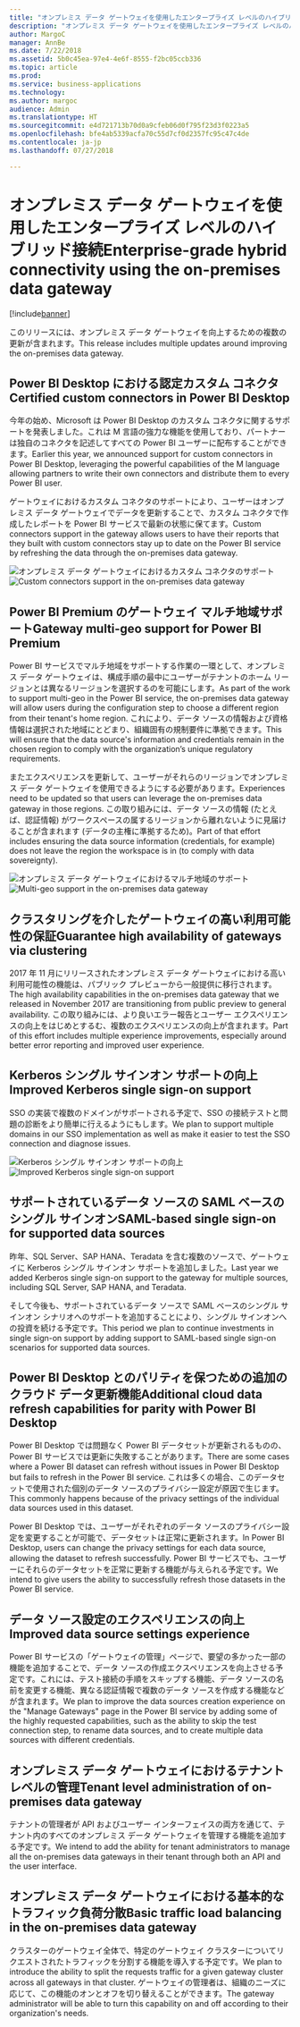 ```yaml
---
title: "オンプレミス データ ゲートウェイを使用したエンタープライズ レベルのハイブリッド接続"
description: "オンプレミス データ ゲートウェイを使用したエンタープライズ レベルのハイブリッド接続"
author: MargoC
manager: AnnBe
ms.date: 7/22/2018
ms.assetid: 5b0c45ea-97e4-4e6f-8555-f2bc05ccb336
ms.topic: article
ms.prod: 
ms.service: business-applications
ms.technology: 
ms.author: margoc
audience: Admin
ms.translationtype: HT
ms.sourcegitcommit: e4d721713b70d0a9cfeb06d0f795f23d3f0223a5
ms.openlocfilehash: bfe4ab5339acfa70c55d7cf0d2357fc95c47c4de
ms.contentlocale: ja-jp
ms.lasthandoff: 07/27/2018

---
```

#  <a name="enterprise-grade-hybrid-connectivity-using-the-on-premises-data-gateway"></a><span data-ttu-id="a6458-103">オンプレミス データ ゲートウェイを使用したエンタープライズ レベルのハイブリッド接続</span><span class="sxs-lookup"><span data-stu-id="a6458-103">Enterprise-grade hybrid connectivity using the on-premises data gateway</span></span>


[!include[banner](../../includes/banner.md)]

<span data-ttu-id="a6458-104">このリリースには、オンプレミス データ ゲートウェイを向上するための複数の更新が含まれます。</span><span class="sxs-lookup"><span data-stu-id="a6458-104">This release includes multiple updates around improving the on-premises data gateway.</span></span>

## <a name="certified-custom-connectors-in-power-bi-desktop"></a><span data-ttu-id="a6458-105">Power BI Desktop における認定カスタム コネクタ</span><span class="sxs-lookup"><span data-stu-id="a6458-105">Certified custom connectors in Power BI Desktop</span></span>

<span data-ttu-id="a6458-106">今年の始め、Microsoft は Power BI Desktop のカスタム コネクタに関するサポートを発表しました。これは M 言語の強力な機能を使用しており、パートナーは独自のコネクタを記述してすべての Power BI ユーザーに配布することができます。</span><span class="sxs-lookup"><span data-stu-id="a6458-106">Earlier this year, we announced support for custom connectors in Power BI Desktop, leveraging the powerful capabilities of the M language allowing partners to write their own connectors and distribute them to every Power BI user.</span></span>

<span data-ttu-id="a6458-107">ゲートウェイにおけるカスタム コネクタのサポートにより、ユーザーはオンプレミス データ ゲートウェイでデータを更新することで、カスタム コネクタで作成したレポートを Power BI サービスで最新の状態に保てます。</span><span class="sxs-lookup"><span data-stu-id="a6458-107">Custom connectors support in the gateway allows users to have their reports that they built with custom connectors stay up to date on the Power BI service by refreshing the data through the on-premises data gateway.</span></span>

<span data-ttu-id="a6458-108">![オンプレミス データ ゲートウェイにおけるカスタム コネクタのサポート](media/custom-connectors-support-premises-data-gateway-1.jpg "オンプレミス データ ゲートウェイにおけるカスタム コネクタのサポート")</span><span class="sxs-lookup"><span data-stu-id="a6458-108">![Custom connectors support in the on-premises data gateway](media/custom-connectors-support-premises-data-gateway-1.jpg "Custom connectors support in the on-premises data gateway")</span></span>

## <a name="gateway-multi-geo-support-for-power-bi-premium"></a><span data-ttu-id="a6458-109">Power BI Premium のゲートウェイ マルチ地域サポート</span><span class="sxs-lookup"><span data-stu-id="a6458-109">Gateway multi-geo support for Power BI Premium</span></span>

<span data-ttu-id="a6458-110">Power BI サービスでマルチ地域をサポートする作業の一環として、オンプレミス データ ゲートウェイは、構成手順の最中にユーザーがテナントのホーム リージョンとは異なるリージョンを選択するのを可能にします。</span><span class="sxs-lookup"><span data-stu-id="a6458-110">As part of the work to support multi-geo in the Power BI service, the on-premises data gateway will allow users during the configuration step to choose a different region from their tenant's home region.</span></span> <span data-ttu-id="a6458-111">これにより、データ ソースの情報および資格情報は選択された地域にとどまり、組織固有の規制要件に準拠できます。</span><span class="sxs-lookup"><span data-stu-id="a6458-111">This will ensure that the data source's information and credentials remain in the chosen region to comply with the organization’s unique regulatory requirements.</span></span>

<span data-ttu-id="a6458-112">またエクスペリエンスを更新して、ユーザーがそれらのリージョンでオンプレミス データ ゲートウェイを使用できるようにする必要があります。</span><span class="sxs-lookup"><span data-stu-id="a6458-112">Experiences need to be updated so that users can leverage the on-premises data gateway in those regions.</span></span> <span data-ttu-id="a6458-113">この取り組みには、データ ソースの情報 (たとえば、認証情報) がワークスペースの属するリージョンから離れないように見届けることが含まれます (データの主権に準拠するため)。</span><span class="sxs-lookup"><span data-stu-id="a6458-113">Part of that effort includes ensuring the data source information (credentials, for example) does not leave the region the workspace is in (to comply with data sovereignty).</span></span>

<span data-ttu-id="a6458-114">![オンプレミス データ ゲートウェイにおけるマルチ地域のサポート](media/gateway-multi-geo-support-pbi-premium-1.png "オンプレミス データ ゲートウェイにおけるマルチ地域のサポート")</span><span class="sxs-lookup"><span data-stu-id="a6458-114">![Multi-geo support in the on-premises data gateway](media/gateway-multi-geo-support-pbi-premium-1.png "Multi-geo support in the on-premises data gateway")</span></span>

## <a name="guarantee-high-availability-of-gateways-via-clustering"></a><span data-ttu-id="a6458-115">クラスタリングを介したゲートウェイの高い利用可能性の保証</span><span class="sxs-lookup"><span data-stu-id="a6458-115">Guarantee high availability of gateways via clustering</span></span>
<span data-ttu-id="a6458-116">2017 年 11 月にリリースされたオンプレミス データ ゲートウェイにおける高い利用可能性の機能は、パブリック プレビューから一般提供に移行されます。</span><span class="sxs-lookup"><span data-stu-id="a6458-116">The high availability capabilities in the on-premises data gateway that we released in November 2017 are transitioning from public preview to general availability.</span></span> <span data-ttu-id="a6458-117">この取り組みには、より良いエラー報告とユーザー エクスペリエンスの向上をはじめとするむ、複数のエクスペリエンスの向上が含まれます。</span><span class="sxs-lookup"><span data-stu-id="a6458-117">Part of this effort includes multiple experience improvements, especially around better error reporting and improved user experience.</span></span>

## <a name="improved-kerberos-single-sign-on-support"></a><span data-ttu-id="a6458-118">Kerberos シングル サインオン サポートの向上</span><span class="sxs-lookup"><span data-stu-id="a6458-118">Improved Kerberos single sign-on support</span></span>
<span data-ttu-id="a6458-119">SSO の実装で複数のドメインがサポートされる予定で、SSO の接続テストと問題の診断をより簡単に行えるようにもします。</span><span class="sxs-lookup"><span data-stu-id="a6458-119">We plan to support multiple domains in our SSO implementation as well as make it easier to test the SSO connection and diagnose issues.</span></span>

<span data-ttu-id="a6458-120">![Kerberos シングル サインオン サポートの向上](media/improved-kerberos-single-sign-support-premises-data-gateway-1.png "Kerberos シングル サインオン サポートの向上")</span><span class="sxs-lookup"><span data-stu-id="a6458-120">![Improved Kerberos single sign-on support](media/improved-kerberos-single-sign-support-premises-data-gateway-1.png "Improved Kerberos single sign-on support")</span></span>

## <a name="saml-based-single-sign-on-for-supported-data-sources"></a><span data-ttu-id="a6458-121">サポートされているデータ ソースの SAML ベースのシングル サインオン</span><span class="sxs-lookup"><span data-stu-id="a6458-121">SAML-based single sign-on for supported data sources</span></span>

<span data-ttu-id="a6458-122">昨年、SQL Server、SAP HANA、Teradata を含む複数のソースで、ゲートウェイに Kerberos シングル サインオン サポートを追加しました。</span><span class="sxs-lookup"><span data-stu-id="a6458-122">Last year we added Kerberos single sign-on support to the gateway for multiple sources, including SQL Server, SAP HANA, and Teradata.</span></span>

<span data-ttu-id="a6458-123">そして今後も、サポートされているデータ ソースで SAML ベースのシングル サインオン シナリオへのサポートを追加することにより、シングル サインオンへの投資を続ける予定です。</span><span class="sxs-lookup"><span data-stu-id="a6458-123">This period we plan to continue investments in single sign-on support by adding support to SAML-based single sign-on scenarios for supported data sources.</span></span>

<a name="additional-cloud-data-refresh-capabilities-for-parity-with-pbi-desktop"></a>  
## <a name="additional-cloud-data-refresh-capabilities-for-parity-with-power-bi-desktop"></a><span data-ttu-id="a6458-124">Power BI Desktop とのパリティを保つための追加のクラウド データ更新機能</span><span class="sxs-lookup"><span data-stu-id="a6458-124">Additional cloud data refresh capabilities for parity with Power BI Desktop</span></span>

<span data-ttu-id="a6458-125">Power BI Desktop では問題なく Power BI データセットが更新されるものの、Power BI サービスでは更新に失敗することがあります。</span><span class="sxs-lookup"><span data-stu-id="a6458-125">There are some cases where a Power BI dataset can refresh without issues in Power BI Desktop but fails to refresh in the Power BI service.</span></span> <span data-ttu-id="a6458-126">これは多くの場合、このデータセットで使用された個別のデータ ソースのプライバシー設定が原因で生じます。</span><span class="sxs-lookup"><span data-stu-id="a6458-126">This commonly happens because of the privacy settings of the individual data sources used in this dataset.</span></span>

<span data-ttu-id="a6458-127">Power BI Desktop では、ユーザーがそれぞれのデータ ソースのプライバシー設定を変更することが可能で、データセットは正常に更新されます。</span><span class="sxs-lookup"><span data-stu-id="a6458-127">In Power BI Desktop, users can change the privacy settings for each data source, allowing the dataset to refresh successfully.</span></span> <span data-ttu-id="a6458-128">Power BI サービスでも、ユーザーにそれらのデータセットを正常に更新する機能が与えられる予定です。</span><span class="sxs-lookup"><span data-stu-id="a6458-128">We intend to give users the ability to successfully refresh those datasets in the Power BI service.</span></span>

<a name="improved-data-sources-settings-experience"></a>  
## <a name="improved-data-source-settings-experience"></a><span data-ttu-id="a6458-129">データ ソース設定のエクスペリエンスの向上</span><span class="sxs-lookup"><span data-stu-id="a6458-129">Improved data source settings experience</span></span>

<span data-ttu-id="a6458-130">Power BI サービスの「ゲートウェイの管理」ページで、要望の多かった一部の機能を追加することで、データ ソースの作成エクスペリエンスを向上させる予定です。これには、テスト接続の手順をスキップする機能、データ ソースの名前を変更する機能、異なる認証情報で複数のデータ ソースを作成する機能などが含まれます。</span><span class="sxs-lookup"><span data-stu-id="a6458-130">We plan to improve the data sources creation experience on the "Manage Gateways" page in the Power BI service by adding some of the highly requested capabilities, such as the ability to skip the test connection step, to rename data sources, and to create multiple data sources with different credentials.</span></span>

## <a name="tenant-level-administration-of-on-premises-data-gateway"></a><span data-ttu-id="a6458-131">オンプレミス データ ゲートウェイにおけるテナント レベルの管理</span><span class="sxs-lookup"><span data-stu-id="a6458-131">Tenant level administration of on-premises data gateway</span></span>
<span data-ttu-id="a6458-132">テナントの管理者が API およびユーザー インターフェイスの両方を通じて、テナント内のすべてのオンプレミス データ ゲートウェイを管理する機能を追加する予定です。</span><span class="sxs-lookup"><span data-stu-id="a6458-132">We intend to add the ability for tenant administrators to manage all the on-premises data gateways in their tenant through both an API and the user interface.</span></span>

## <a name="basic-traffic-load-balancing-in-the-on-premises-data-gateway"></a><span data-ttu-id="a6458-133">オンプレミス データ ゲートウェイにおける基本的なトラフィック負荷分散</span><span class="sxs-lookup"><span data-stu-id="a6458-133">Basic traffic load balancing in the on-premises data gateway</span></span>
<span data-ttu-id="a6458-134">クラスターのゲートウェイ全体で、特定のゲートウェイ クラスターについてリクエストされたトラフィックを分割する機能を導入する予定です。</span><span class="sxs-lookup"><span data-stu-id="a6458-134">We plan to introduce the ability to split the requests traffic for a given gateway cluster across all gateways in that cluster.</span></span>
<span data-ttu-id="a6458-135">ゲートウェイの管理者は、組織のニーズに応じて、この機能のオンとオフを切り替えることができます。</span><span class="sxs-lookup"><span data-stu-id="a6458-135">The gateway administrator will be able to turn this capability on and off according to their organization's needs.</span></span>

